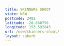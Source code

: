 ```yaml
---
title: SKINNERS SHOOT
state: NSW
postcode: 2481
latitude: -28.660756
longitude: 153.592843
url: /nsw/skinners-shoot/
layout: suburb
---
```

